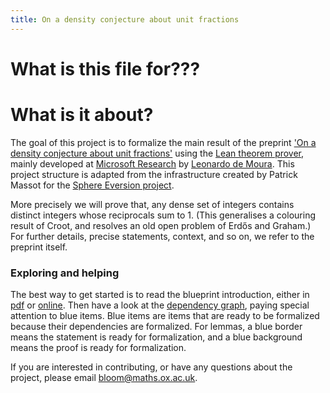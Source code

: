```yaml
---
title: On a density conjecture about unit fractions
---
```

# What is this file for???

# What is it about?

The goal of this project is to formalize the main result of the preprint
['On a density conjecture about unit fractions'](https://arxiv.org/abs/2112.03726)
using the [Lean theorem prover](https://leanprover.github.io/), 
mainly developed at [Microsoft Research](https://www.microsoft.com/en-us/research/) 
by [Leonardo de Moura](https://leodemoura.github.io/).
This project structure is adapted from the infrastructure created by Patrick Massot 
for the [Sphere Eversion project](https://github.com/leanprover-community/sphere-eversion).


More precisely we will prove that, any dense set of integers contains
distinct integers whose reciprocals sum to 1. (This generalises a colouring
result of Croot, and resolves an old open problem of Erdős and Graham.) For further
details, precise statements, context, and so on, we refer to the preprint itself.

### Exploring and helping

The best way to get started is to read the blueprint introduction,
either in [pdf](blueprint.pdf) or [online](blueprint/sect0001.html).
Then have a look at the [dependency graph](blueprint/dep_graph.html),
paying special attention to blue items. 
Blue items are items that are ready to be formalized because their
dependencies are formalized.
For lemmas, a blue border means the statement is ready for formalization,
and a blue background means the proof is ready for formalization.

If you are interested in contributing, or have any questions about the project,
please email bloom@maths.ox.ac.uk. 
